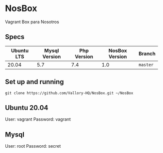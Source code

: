 # NosBox
Vagrant Box para Nosotros

## Specs
| Ubuntu LTS | Mysql Version | Php Version | NosBox Version | Branch
| -----------| -----------   | ----------- | -----------    | -----------
| 20.04      | 5.7           | 7.4         | 1.0            | `master`

## Set up and running
```
git clone https://github.com/Vallory-HQ/NosBox.git ~/NosBox
```

## Ubuntu 20.04
User: vagrant
Password: vagrant

## Mysql
User: root
Password: secret
